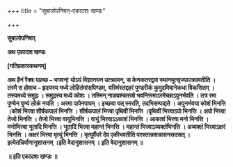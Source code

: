+++
title = "सुबालोपनिषत्-एकादशः खण्डः"

+++


**सुबालोपनिषत्**

**अथ एकादश खण्डः**

**\[गतिप्रकारकथनम्\]**

**अथ हैनं रैक्वः पप्रच्छ – भगवन्! योऽयं विज्ञानघन उत्क्रामन्, स केनकतरद्वाव स्थानमुत्सृज्यापक्रामतीति । तस्मै स होवाच – हृदयस्य मध्ये लोहितंमांसपिण्डम्, यस्मिंस्तद्दहरं पुण्डरीकं कुमुदमिवानेकधा विकसितम् । तस्यमध्ये समुद्रः । समुद्रस्य मध्ये कोशः । तस्मिन् नाड्यश्चतस्रो भवन्तिरमाऽरमेच्छाऽपुनर्भवति । तत्र रमा पुण्येन पुण्यं लोकं नयति । अरमा पापेनपापम् । इच्छया यत् स्मरति, तदभिसम्पद्यते । अपुनर्भवया कोशं भिनत्ति ।कोशं भित्त्वा शीर्षकपालं भिनत्ति । शीर्षकपालं भित्त्वा पृथिवीं भिनत्ति ।पृथिवीं भित्त्वाऽपो भिनत्ति । अपो भित्त्वा तेजो भिनत्ति । तेजो भित्त्वा वायुभिनत्ति । वायुं भित्त्वाऽऽकाशं भिनत्ति । आकाशं भित्त्वा मनो भिनत्ति । मनोभित्त्वा भूतादि भिनत्ति । भूतादिं भित्त्वा महान्तं भिनत्ति । महान्तं भित्त्वाऽव्यक्तंभिनत्ति । अव्यक्तं भित्त्वाऽक्षरं भिनत्ति । अक्षरं भित्त्वा मृत्युं भिनत्ति । मृत्युर्वैपरे देव एकीभवतीति परस्तान्नसन्नासनसदसत् । इत्येतन्निर्वाणानुशासनम् ।इति वेदानुशासनम् । इति वेदानुशासनम् ॥**

**॥ इति एकादशः खण्डः ॥**

